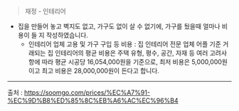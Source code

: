 > 재정 - 인테리어

- 집을 만들어 놓고 벽지도 없고, 가구도 없이 살 수 없기에, 가구를 뒀을때 얼마나 비용이 들 지 작성하였습니다.
  - 인테리어 업체 고용 및 가구 구입 등 비용 : 집 인테리어 전문 업체 어플 기준 거래되는 집 인테리어의 평균 비용은 
주택 유형, 평수, 공간, 자재 등 여러 고려사항에 따라 평균 시공당 16,054,000원을 기준으로, 최저 비용은 5,000,000원이고 최고 비용은 28,000,000원이 든다고 합니다. 

---
출처 : 
https://soomgo.com/prices/%EC%A7%91-%EC%9D%B8%ED%85%8C%EB%A6%AC%EC%96%B4
